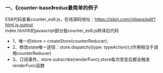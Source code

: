 

### 一、《counter-base》redux最简单的例子
ES6代码查看counter_es6.js，在线源码地址：https://jsbin.com/niliqeg/edit?html,js,output   <br />
index.html中的javascript部分是counter_es6.js转译后代码

* 1、唯一的store = createStore(counterReducer);
* 2、修改state唯一途径：store.dispatch({type: typeAction});(作用相当于调用counterReducer)
* 3、订阅事件，store.subscribe(renderFunc);store每次改变后都会触发renderFunc函数
